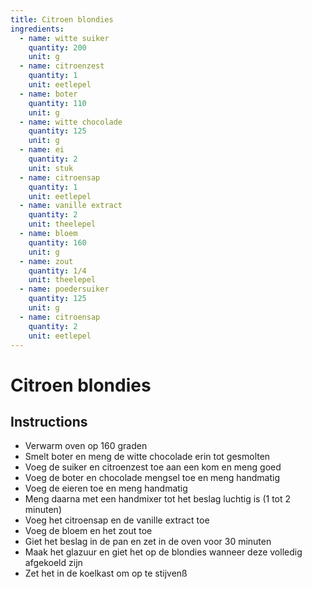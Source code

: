 ```yaml
---
title: Citroen blondies
ingredients:
  - name: witte suiker
    quantity: 200
    unit: g
  - name: citroenzest
    quantity: 1
    unit: eetlepel
  - name: boter
    quantity: 110
    unit: g
  - name: witte chocolade
    quantity: 125
    unit: g
  - name: ei
    quantity: 2
    unit: stuk
  - name: citroensap
    quantity: 1
    unit: eetlepel
  - name: vanille extract
    quantity: 2
    unit: theelepel
  - name: bloem
    quantity: 160
    unit: g
  - name: zout
    quantity: 1/4
    unit: theelepel
  - name: poedersuiker
    quantity: 125
    unit: g
  - name: citroensap
    quantity: 2
    unit: eetlepel
---
```


# Citroen blondies

## Instructions
  - Verwarm oven op 160 graden
  - Smelt boter en meng de witte chocolade erin tot gesmolten
  - Voeg de suiker en citroenzest toe aan een kom en meng goed
  - Voeg de boter en chocolade mengsel toe en meng handmatig
  - Voeg de eieren toe en meng handmatig
  - Meng daarna met een handmixer tot het beslag luchtig is (1 tot 2 minuten)
  - Voeg het citroensap en de vanille extract toe
  - Voeg de bloem en het zout toe
  - Giet het beslag in de pan en zet in de oven voor 30 minuten
  - Maak het glazuur en giet het op de blondies wanneer deze volledig afgekoeld zijn
  - Zet het in de koelkast om op te stijvenß